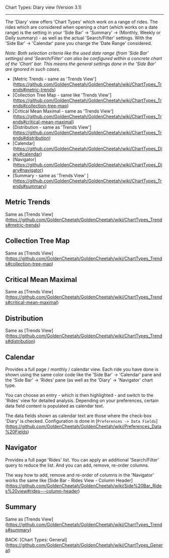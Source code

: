 Chart Types: Diary view (Version 3.1)
***

The 'Diary' view offers 'Chart Types' which work on a range of rides. The rides which are considered when opening a chart (which works on a date range) is the setting in your 'Side Bar' -> 'Summary' -> (Monthly, Weekly or Daily summary) - as well as the actual 'Search/Filter' settings. With the 'Side Bar' -> 'Calendar' pane you change the 'Date Range' considered.

_Note: Both selection criteria like the used date range (from 'Side Bar' settings) and 'Search/Filter' can also be configured within a concrete chart of the 'Chart' bar. This means the general settings done in the 'Side Bar' are ignored in such cases._

* [Metric Trends - same as 'Trends View'] (https://github.com/GoldenCheetah/GoldenCheetah/wiki/ChartTypes_Trends#metric-trends)
* [Collection Tree Map - same like 'Trends View'] (https://github.com/GoldenCheetah/GoldenCheetah/wiki/ChartTypes_Trends#collection-tree-map)
* [Critical Mean Maximal - same as 'Trends View'] (https://github.com/GoldenCheetah/GoldenCheetah/wiki/ChartTypes_Trends#critical-mean-maximal)
* [Distribution - same as 'Trends View'] (https://github.com/GoldenCheetah/GoldenCheetah/wiki/ChartTypes_Trends#distribution)
* [Calendar] (https://github.com/GoldenCheetah/GoldenCheetah/wiki/ChartTypes_Diary#calendar)
* [Navigator] (https://github.com/GoldenCheetah/GoldenCheetah/wiki/ChartTypes_Diary#navigator)
* [Summary - same as 'Trends View' ] (https://github.com/GoldenCheetah/GoldenCheetah/wiki/ChartTypes_Trends#summary)

## Metric Trends
Same as [Trends View] (https://github.com/GoldenCheetah/GoldenCheetah/wiki/ChartTypes_Trends#metric-trends)

## Collection Tree Map
Same as [Trends View] (https://github.com/GoldenCheetah/GoldenCheetah/wiki/ChartTypes_Trends#collection-tree-map)

## Critical Mean Maximal
Same as [Trends View] (https://github.com/GoldenCheetah/GoldenCheetah/wiki/ChartTypes_Trends#critical-mean-maximal)

## Distribution
Same as [Trends View] (https://github.com/GoldenCheetah/GoldenCheetah/wiki/ChartTypes_Trends#distribution)

## Calendar

Provides a full page / monthly / calendar view. Each ride you have done is shown using the same color code like the 'Side Bar' -> 'Calendar' pane and the 'Side Bar' -> 'Rides' pane (as well as the 'Diary' -> 'Navigator' chart type.

You can choose an entry - which is then highlighted - and switch to the 'Rides' view for detailed analysis. Depending on your preferences, certain data field content is populated as calendar text.

The data fields shown as calendar text are those where the check-box 'Diary' is checked. Configuration is done in [`Preferences -> Data Fields`] (https://github.com/GoldenCheetah/GoldenCheetah/wiki/Preferences_Data%20Fields)  

## Navigator

Provides a full page 'Rides' list. You can apply an additional 'Search/Filter' query to reduce the list. And you can add, remove, re-order columns.

The way how to add, remove and re-order of columns in the 'Navigator' works the same like [Side Bar - Rides View - Column Header]
(https://github.com/GoldenCheetah/GoldenCheetah/wiki/Side%20Bar_Rides%20view#rides---column-header)

## Summary
Same as [Trends View] (https://github.com/GoldenCheetah/GoldenCheetah/wiki/ChartTypes_Trends#summary)

BACK: [Chart Types: General] (https://github.com/GoldenCheetah/GoldenCheetah/wiki/ChartTypes_General)